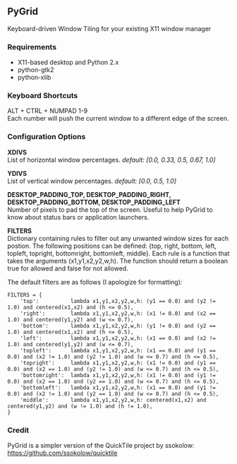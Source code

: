 ## PyGrid ##
Keyboard-driven Window Tiling for your existing X11 window manager

### Requirements ###
* X11-based desktop and Python 2.x
* python-gtk2
* python-xlib

### Keyboard Shortcuts ###
ALT + CTRL + NUMPAD 1-9<br/>
Each number will push the current window to a different edge of the screen.

### Configuration Options ###

**XDIVS**<br/>
List of horizontal window percentages.
*default: [0.0, 0.33, 0.5, 0.67, 1.0]*

**YDIVS**<br/>
List of vertical window percentages.
*default: [0.0, 0.5, 1.0]*

**DESKTOP_PADDING_TOP, DESKTOP_PADDING_RIGHT,
  DESKTOP_PADDING_BOTTOM, DESKTOP_PADDING_LEFT**<br/>
Number of pixels to pad the top of the screen. Useful to help PyGrid to know about status bars or application launchers.

**FILTERS**<br/>
Dictionary containing rules to filter out any unwanted window sizes for each postion.  The following positions can be defined: {top, right, bottom, left, topleft, topright, bottomright, bottomleft, middle}. Each rule is a function that takes the arguments (x1,y1,x2,y2,w,h).  The function should return a boolean true for allowed and false for not allowed.

The default filters are as follows (I apologize for formatting):

    FILTERS = {
        'top':          lambda x1,y1,x2,y2,w,h: (y1 == 0.0) and (y2 != 1.0) and centered(x1,x2) and (h <= 0.5),
        'right':        lambda x1,y1,x2,y2,w,h: (x1 != 0.0) and (x2 == 1.0) and centered(y1,y2) and (w <= 0.7),
        'bottom':       lambda x1,y1,x2,y2,w,h: (y1 != 0.0) and (y2 == 1.0) and centered(x1,x2) and (h <= 0.5),
        'left':         lambda x1,y1,x2,y2,w,h: (x1 == 0.0) and (x2 != 1.0) and centered(y1,y2) and (w <= 0.7),
        'topleft':      lambda x1,y1,x2,y2,w,h: (x1 == 0.0) and (y1 == 0.0) and (x2 != 1.0) and (y2 != 1.0) and (w <= 0.7) and (h <= 0.5),
        'topright':     lambda x1,y1,x2,y2,w,h: (x1 != 0.0) and (y1 == 0.0) and (x2 == 1.0) and (y2 != 1.0) and (w <= 0.7) and (h <= 0.5),
        'bottomright':  lambda x1,y1,x2,y2,w,h: (x1 != 0.0) and (y1 != 0.0) and (x2 == 1.0) and (y2 == 1.0) and (w <= 0.7) and (h <= 0.5),
        'bottomleft':   lambda x1,y1,x2,y2,w,h: (x1 == 0.0) and (y1 != 0.0) and (x2 != 1.0) and (y2 == 1.0) and (w <= 0.7) and (h <= 0.5),
        'middle':       lambda x1,y1,x2,y2,w,h: centered(x1,x2) and centered(y1,y2) and (w != 1.0) and (h != 1.0),
    }

### Credit ###
PyGrid is a simpler version of the QuickTile project by ssokolow:
https://github.com/ssokolow/quicktile
